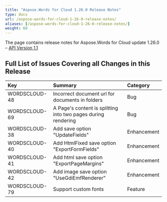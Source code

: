 ```yaml
---
title: "Aspose.Words for Cloud 1.26.0 Release Notes"
type: docs
url: /aspose-words-for-cloud-1-26-0-release-notes/
aliases: [/aspose-words-for-cloud-1-26-0-release-notes/]
weight: 60
---
```


The page contains release notes for Aspose.Words for Cloud update 1.26.0 – [API Version 1.1](http://api.aspose.com/v1.1/swagger/ui/index)

## Full List of Issues Covering all Changes in this Release

|Key |Summary |Category |
| :- | :- | :- |
|WORDSCLOUD-48 |Incorrect document url for documents in folders |Bug |
|WORDSCLOUD-69 |A Page's content is splitting into two pages during rendering |Bug |
|WORDSCLOUD-38 |Add save option "UpdateFields" |Enhancement |
|WORDSCLOUD-40 |Add HtmlFixed save option "ExportFormFields" |Enhancement |
|WORDSCLOUD-41 |Add html save option "ExportPageMargins" |Enhancement |
|WORDSCLOUD-42 |Add image save option "UseGdiEmfRenderer" |Enhancement |
|WORDSCLOUD-79 |Support custom fonts |Feature |

